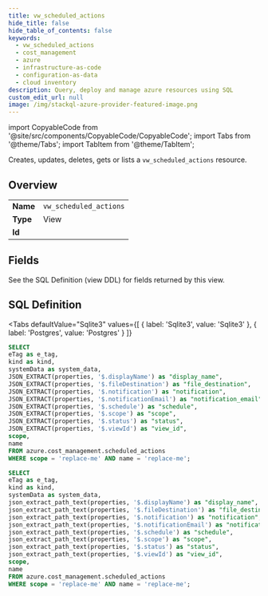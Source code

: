 ```yaml
--- 
title: vw_scheduled_actions
hide_title: false
hide_table_of_contents: false
keywords:
  - vw_scheduled_actions
  - cost_management
  - azure
  - infrastructure-as-code
  - configuration-as-data
  - cloud inventory
description: Query, deploy and manage azure resources using SQL
custom_edit_url: null
image: /img/stackql-azure-provider-featured-image.png
---
```


import CopyableCode from '@site/src/components/CopyableCode/CopyableCode';
import Tabs from '@theme/Tabs';
import TabItem from '@theme/TabItem';

Creates, updates, deletes, gets or lists a <code>vw_scheduled_actions</code> resource.

## Overview
<table><tbody>
<tr><td><b>Name</b></td><td><code>vw_scheduled_actions</code></td></tr>
<tr><td><b>Type</b></td><td>View</td></tr>
<tr><td><b>Id</b></td><td><CopyableCode code="azure.cost_management.vw_scheduled_actions" /></td></tr>
</tbody></table>

## Fields

See the SQL Definition (view DDL) for fields returned by this view.

## SQL Definition

<Tabs
defaultValue="Sqlite3"
values={[
{ label: 'Sqlite3', value: 'Sqlite3' },
{ label: 'Postgres', value: 'Postgres' }
]}
>
<TabItem value="Sqlite3">

```sql
SELECT
eTag as e_tag,
kind as kind,
systemData as system_data,
JSON_EXTRACT(properties, '$.displayName') as "display_name",
JSON_EXTRACT(properties, '$.fileDestination') as "file_destination",
JSON_EXTRACT(properties, '$.notification') as "notification",
JSON_EXTRACT(properties, '$.notificationEmail') as "notification_email",
JSON_EXTRACT(properties, '$.schedule') as "schedule",
JSON_EXTRACT(properties, '$.scope') as "scope",
JSON_EXTRACT(properties, '$.status') as "status",
JSON_EXTRACT(properties, '$.viewId') as "view_id",
scope,
name
FROM azure.cost_management.scheduled_actions
WHERE scope = 'replace-me' AND name = 'replace-me';
```

</TabItem>
<TabItem value="Postgres">

```sql
SELECT
eTag as e_tag,
kind as kind,
systemData as system_data,
json_extract_path_text(properties, '$.displayName') as "display_name",
json_extract_path_text(properties, '$.fileDestination') as "file_destination",
json_extract_path_text(properties, '$.notification') as "notification",
json_extract_path_text(properties, '$.notificationEmail') as "notification_email",
json_extract_path_text(properties, '$.schedule') as "schedule",
json_extract_path_text(properties, '$.scope') as "scope",
json_extract_path_text(properties, '$.status') as "status",
json_extract_path_text(properties, '$.viewId') as "view_id",
scope,
name
FROM azure.cost_management.scheduled_actions
WHERE scope = 'replace-me' AND name = 'replace-me';
```

</TabItem>
</Tabs>
